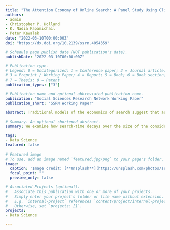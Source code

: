 ```yaml
---
title: "The Attention Economy of Online Search: A Panel Study Using Clickstream Data"
authors:
- admin
- Christopher P. Holland
- K. Nadia Papamichail
- Peter Kawalek
date: "2022-03-10T00:00:00Z"
doi: "https://dx.doi.org/10.2139/ssrn.4054359"

# Schedule page publish date (NOT publication's date).
publishDate: "2022-03-10T00:00:00Z"

# Publication type.
# Legend: 0 = Uncategorized; 1 = Conference paper; 2 = Journal article;
# 3 = Preprint / Working Paper; 4 = Report; 5 = Book; 6 = Book section;
# 7 = Thesis; 8 = Patent
publication_types: ["3"]

# Publication name and optional abbreviated publication name.
publication: "Social Sciences Research Network Working Paper"
publication_short: "SSRN Working Paper"

abstract: Traditional models of the economics of search suggest that as the material costs associated with searching for products and services are greatly reduced because of the Internet, consumers should search more extensively in online contexts. Recent empirical evidence strongly contradicts this hypothesis. In this paper, we address this discrepancy and situate the problem of limited search within an economy of attention. Using a commercial panel of clickstream data we develop an empirical framework for the online search process based on the size of the consideration set, market concentration of attention and search time. Our results suggest that consumers are faced with a fundamental attention allocation problem characterised by a trade-off between the number of alternatives searched for and the time spent searching for information on individual alternatives. Furthermore, we find that the intensity of competition for attention in online markets affects both the magnitude and strength of this relationship. We discuss the theoretical and managerial implications from our findings and suggest some avenues for further research. 

# Summary. An optional shortened abstract.
summary: We examine how search-time decays over the size of the consideration-set under various regimes of online market-concentration.

tags:
- Data Science
featured: false
  
# Featured image
# To use, add an image named `featured.jpg/png` to your page's folder. 
image:
  caption: 'Image credit: [**Unsplash**](https://unsplash.com/photos/s9CC2SKySJM)'
  focal_point: ""
  preview_only: false

# Associated Projects (optional).
#   Associate this publication with one or more of your projects.
#   Simply enter your project's folder or file name without extension.
#   E.g. `internal-project` references `content/project/internal-project/index.md`.
#   Otherwise, set `projects: []`.
projects:
- Data Science

---
```

